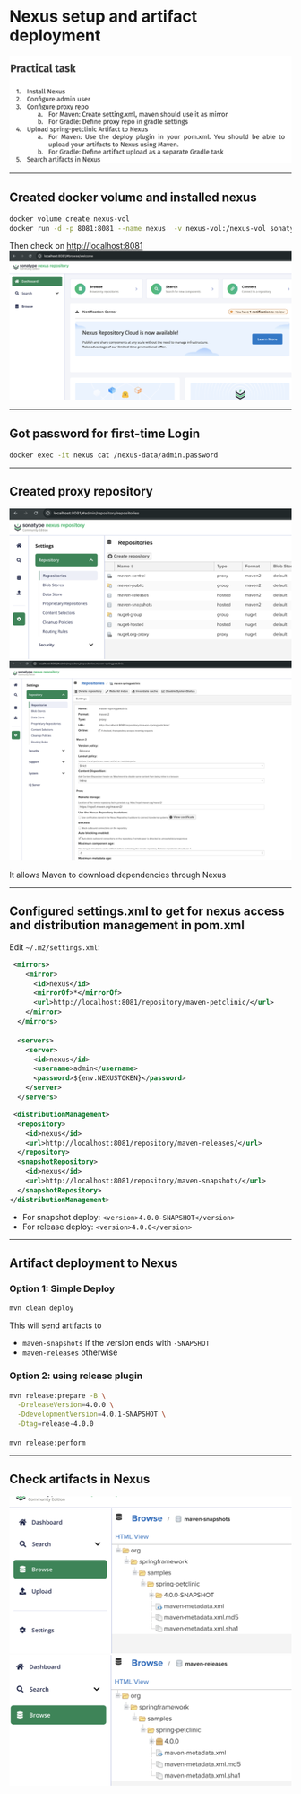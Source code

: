 # Nexus setup and artifact deployment

![task](task.png)

---

## Created docker volume and installed nexus

```bash
docker volume create nexus-vol
docker run -d -p 8081:8081 --name nexus  -v nexus-vol:/nexus-vol sonatype/nexus3
```

Then check on [http://localhost:8081](http://localhost:8081)
![nex](nex.png)

---

## Got password for first-time Login

```bash
docker exec -it nexus cat /nexus-data/admin.password
```

---

## Created proxy repository

![rpe](rpe.png)
![proxy](prox.png)

It allows Maven to download dependencies through Nexus

---

## Configured settings.xml to get for nexus access and  distribution management in pom.xml

Edit `~/.m2/settings.xml`:

```xml
 <mirrors>
    <mirror>
      <id>nexus</id>
      <mirrorOf>*</mirrorOf>
      <url>http://localhost:8081/repository/maven-petclinic/</url>
    </mirror>
  </mirrors>
 
  <servers>
    <server>
      <id>nexus</id>
      <username>admin</username>
      <password>${env.NEXUSTOKEN}</password>
    </server>
  </servers>
```

```xml
 <distributionManagement>
  <repository>
    <id>nexus</id>
    <url>http://localhost:8081/repository/maven-releases/</url>
  </repository>
  <snapshotRepository>
    <id>nexus</id>
    <url>http://localhost:8081/repository/maven-snapshots/</url>
  </snapshotRepository>
</distributionManagement>
```

- For snapshot deploy: `<version>4.0.0-SNAPSHOT</version>`
- For release deploy: `<version>4.0.0</version>`

---

## Artifact deployment to Nexus

### Option 1: Simple Deploy

```bash
mvn clean deploy
```

This will send artifacts to
- `maven-snapshots` if the version ends with `-SNAPSHOT`
- `maven-releases` otherwise

### Option 2: using release plugin
```bash
mvn release:prepare -B \
  -DreleaseVersion=4.0.0 \
  -DdevelopmentVersion=4.0.1-SNAPSHOT \
  -Dtag=release-4.0.0

mvn release:perform
```

---

## Check artifacts in Nexus
![s](snapp.png)
![relea](release.png)
